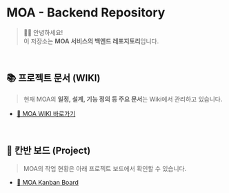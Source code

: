 # MOA - Backend Repository
> 👋👋 안녕하세요!  
이 저장소는 **MOA 서비스의 백엔드 레포지토리**입니다.
<br/>

## 📚 프로젝트 문서 (WIKI)
> 현재 MOA의 **일정, 설계, 기능 정의 등 주요 문서**는 Wiki에서 관리하고 있습니다.  
- [🔗 MOA WIKI 바로가기](https://github.com/100-hours-a-week/4-bull4zo-wiki/wiki)<br/>
<br/>

## 📌 칸반 보드 (Project)
> MOA의 작업 현황은 아래 프로젝트 보드에서 확인할 수 있습니다.
- [🔗 MOA Kanban Board](https://github.com/orgs/100-hours-a-week/projects/130)<br/>
